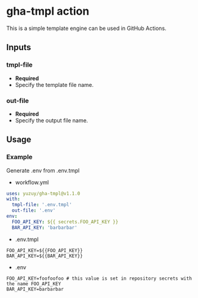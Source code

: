 # gha-tmpl action

This is a simple template engine can be used in GitHub Actions.

## Inputs

### tmpl-file

- **Required**
- Specify the template file name.

### out-file

- **Required**
- Specify the output file name.

## Usage

### Example

Generate .env from .env.tmpl
- workflow.yml
```yaml
uses: yuzuy/gha-tmpl@v1.1.0
with:
  tmpl-file: '.env.tmpl'
  out-file: '.env'
env:
  FOO_API_KEY: ${{ secrets.FOO_API_KEY }}
  BAR_API_KEY: 'barbarbar'
```

- .env.tmpl
```dotenv
FOO_API_KEY=${{FOO_API_KEY}}
BAR_API_KEY=${{BAR_API_KEY}}
```

- .env
```dotenv
FOO_API_KEY=foofoofoo # this value is set in repository secrets with the name FOO_API_KEY
BAR_API_KEY=barbarbar
```
